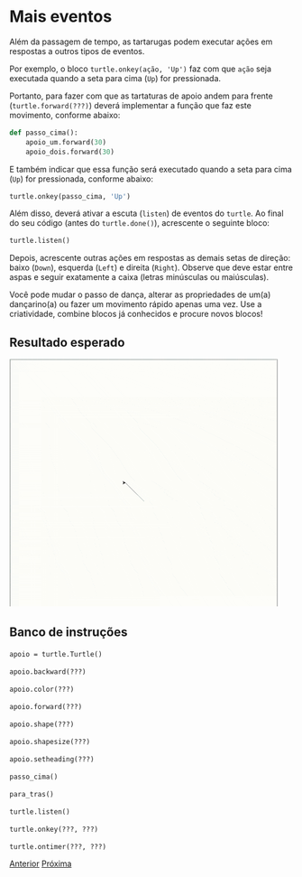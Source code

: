 # Mais eventos

Além da passagem de tempo, as tartarugas podem executar ações em respostas a
outros tipos de eventos.

Por exemplo, o bloco `turtle.onkey(ação, 'Up')` faz com que `ação` seja
executada quando a seta para cima (`Up`) for pressionada.

Portanto, para fazer com que as tartaturas de apoio andem para frente
(`turtle.forward(???)`) deverá implementar a função que faz este movimento,
conforme abaixo:

```python
def passo_cima():
    apoio_um.forward(30)
    apoio_dois.forward(30)
```

E também indicar que essa função será executado quando a seta para cima (`Up`)
for pressionada, conforme abaixo:

```python
turtle.onkey(passo_cima, 'Up')
```

Além disso, deverá ativar a escuta (`listen`) de eventos do `turtle`. Ao final
do seu código (antes do `turtle.done()`), acrescente o seguinte bloco:

```python
turtle.listen()
```

Depois, acrescente outras ações em respostas as demais setas de direção:
baixo (`Down`), esquerda (`Left`) e direita (`Right`). Observe que deve
estar entre aspas e seguir exatamente a caixa (letras minúsculas ou maiúsculas).

Você pode mudar o passo de dança, alterar as propriedades de um(a) dançarino(a)
ou fazer um movimento rápido apenas uma vez. Use a criatividade, combine blocos
já conhecidos e procure novos blocos!

## Resultado esperado
![Mais eventos](10_mais_eventos.gif "Mais eventos")

## Banco de instruções

```apoio = turtle.Turtle()```

```apoio.backward(???)```

```apoio.color(???)```

```apoio.forward(???)```

```apoio.shape(???)```

```apoio.shapesize(???)```

```apoio.setheading(???)```

```passo_cima()```

```para_tras()```

```turtle.listen()```

```turtle.onkey(???, ???)```

```turtle.ontimer(???, ???)```


[Anterior](09_frente_fundo.md) [Próxima](11_???.md)
